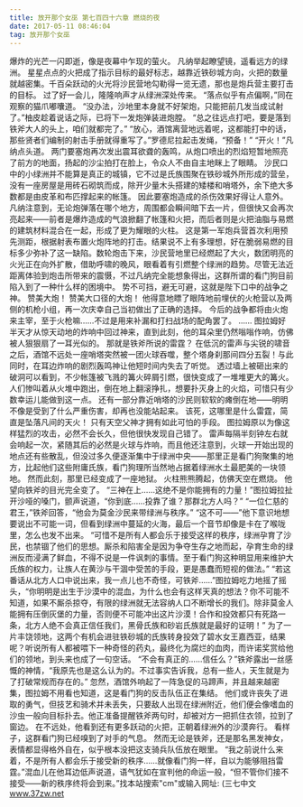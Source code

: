 ```yaml
---
title: 放开那个女巫 第七百四十六章 燃烧的夜
date: 2017-05-11 08:46:04
tag: 放开那个女巫
---
```


爆炸的光芒一闪即逝，像是夜幕中乍现的萤火。
凡纳举起瞭望镜，遥看远方的绿洲。
星星点点的火把成了指示目标的最好标志，越靠近铁砂城方向，火把的数量就越密集。千百朵跃动的火光将沙民营地勾勒得一览无遗，那也是炮兵营主要打击的目标。
过了好一会儿，隆隆响声才从绿洲深处传来。
“落点似乎有点偏啊，”同在观察的猫爪嘟囔道。
“没办法，沙地里本身就不好架炮，只能把前几发当成试射了。”柚皮趁着说话之际，已将下一发炮弹装进炮膛。
“总之往远点打吧，要是落到铁斧大人的头上，咱们就都完了。”
“放心，酒馆离营地远着呢，这都能打中的话，那些贤者们编制的射击手册就得重写了。”罗德尼拉起击发绳，“预备！”
“开火！”凡纳点头道。
两门要塞炮再次发出震耳欲聋的轰鸣，从炮口喷出的烈焰短暂地照亮了前方的地面，扬起的沙尘拍打在脸上，令众人不由自主地眯上了眼睛。
沙民口中的小绿洲并不能算是真正的城镇，它不过是氏族围聚在铁砂城外所形成的营垒，没有一座房屋是用砖石砌筑而成，除开少量木头搭建的矮楼和哨塔外，余下绝大多数都是由皮革和布匹撑起来的帐篷。
因此要塞炮造成的杀伤效果好得让人意外。
凡纳注意到，无论炮弹落在哪个地方，周围都会瞬间暗下去一片，但很快又会再次亮起来——前者是爆炸造成的气浪掀翻了帐篷和火把，而后者则是火把油脂与易燃的建筑材料混合在一起，形成了更为耀眼的火柱。
这是第一军炮兵营首次利用预先测距，根据射表布置火炮阵地的打击。结果说不上有多理想，好在脆弱易燃的目标多少弥补了这一缺陷。数轮炮击下来，沙民营地里已经燃起了大火，数团明亮的火光正在向外扩散，借助呼啸的晚风，眼看着有引燃整个绿洲的趋势。尽管无法近距离体验到炮击所带来的震慑，不过凡纳完全能想象得出，这群所谓的看门狗目前陷入到了一种什么样的困境中。
势不可挡，避无可避，这就是陛下口中的战争之神。
赞美大炮！
赞美大口径的大炮！
他得意地瞟了眼阵地前埋伏的火枪营以及两侧的机枪小组，再一次庆幸自己当初做出了正确的选择。
今后的战争都将由火炮来主宰，至于火枪嘛……不过是用来补漏和打扫战场的配角罢了。
……
图拉姆好半天才从惊天动地的炸响中回过神来，直到此刻，他的耳朵里仍然嗡嗡作响，仿佛被人狠狠扇了一耳光似的。
那就是铁斧所说的雷霆？
在低沉的雷声与尖锐的啸音之后，酒馆不远处一座哨塔突然被一团火球吞噬，整个塔身刹那间四分五裂！与此同时，在耳边炸响的剧烈轰鸣神让他短时间内失去了听觉。
透过墙上被砸出来的破洞可以看到，不少帐篷被飞溅的篝火碎屑引燃，很快变成了一堆堆更大的篝火。人们惨叫着从火堆中跑出，倒在地上翻滚挣扎，想要扑灭身上的火焰，可惜只有少数幸运儿能做到这一点。
还有一部分靠近哨塔的沙民则软软的瘫倒在地——明明不像是受到了什么严重伤害，却再也没能站起来。
该死，这哪里是什么雷霆，简直是坠落凡间的天火！
只有天空父神才拥有如此可怕的手段。
图拉姆原以为像这样猛烈的攻击，必然不会长久，但他很快发现自己错了。
雷声每隔半刻钟左右就会响起一次，紧随其后的必然是火球与炸响，而且他还注意到，火球一开始出现的地点还有些散乱，但没过多久便逐渐集中于绿洲中央——那里正是看门狗聚集的地方，比起他们这些附庸氏族，看门狗理所当然地占据着绿洲水土最肥美的一块领地。
然而此刻，那里已经变成了一座地狱。
火柱熊熊腾起，仿佛天空在燃烧。
他望向铁斧的目光完全变了。
“三神在上……这绝不是你能拥有的力量！”图拉姆拉扯开沙哑的嗓门，颤声说道，“你到底……投靠了谁？那群北方人吗？”
“一位仁慈的君王，”铁斧回答，“他会为莫金沙民来带绿洲与秩序。”
“这不可——”他下意识地想要说出不可能一词，但看到绿洲中蔓延的火海，最后一个音节却像是卡在了喉咙里，怎么也发不出来。
“可惜不是所有人都会乐于接受这样的秩序，绿洲孕育了沙民，也禁锢了他们的思想。厮杀和陷害全是因为争夺生存之地而起，孕育生命的绿洲反而浸满了鲜血，不得不说是一件讽刺的事情。至于看门狗这种明显用来维护大氏族的权力，让族人在黄沙与干涸中受苦的手段，更是愚蠢而短视的做法。”
“若这番话从北方人口中说出来，我一点儿也不奇怪，可铁斧……”图拉姆吃力地摇了摇头，“你明明是出生于沙漠中的混血，为什么也会有这样天真的想法？你不可能不知道，如果不厮杀掠夺，有限的绿洲就无法容纳人口不断增长的我们。除非莫金人能拥有压倒灰堡的力量，否则便不可能冲出这片沙漠！合作和投效都只有死路一条，北方人绝不会真正信任我们，黑骨氏族和砂岩氏族就是最好的证明！”
为了一片丰饶领地，这两个有机会进驻铁砂城的氏族转身投效了碧水女王嘉西亚，结果呢？听说所有人都被喂下一种奇怪的药丸，最终化为腐烂的血肉，而许诺奖赏给他们的领地，到头来也成了一句空话。
“不会有真正的……信任么？”铁斧露出一丝感慨的神情，“我原先也是这么认为的。不过事实告诉我，总有一些人，天生就是为了打破常规而存在的。”
忽然，酒馆外响起了一阵急促的马蹄声，并且越来越密集，图拉姆不用看也知道，这是看门狗的反击队伍正在集结。
他们或许丧失了进取的勇气，但技艺和骑术并未丢失，只要敌人出现在绿洲附近，他们便会像嗜血的沙虫一般向目标扑去。他正准备提醒铁斧两句时，却被对方一把抓住衣领，拉到了窗边。
在不远处，他看到还有更多跃动的火把，正朝着绿洲外的沙漠奔行。
看样子，这群看门狗已经嗅到了对手的气息。
然而无论是铁斧，还是那名黑发神女，表情都显得格外自在，似乎根本没把这支骑兵队伍放在眼里。
“我之前说什么来着，不是所有人都会乐于接受新的秩序……就像看门狗一样，自以为能够阻挡雷霆。”混血儿在他耳边低声说道，语气犹如在宣判他的命运一般，“但不管你们接不接受——新的秩序终将会到来。”找本站搜索"cm"或输入网址:
(三七中文 www.37zw.net